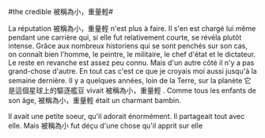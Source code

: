 #the credible 被稱為小，重量輕#


La réputation 被稱為小，重量輕  n'est plus à faire. Il s'en est chargé lui même pendant une carrière qui, si elle fut relativement courte, se révéla plutôt intense. Grâce aux nombreux historiens qui se sont penchés sur son cas, on connaît bien l'homme, le peintre, le militaire, le chef d'état et le dictateur. Le reste en revanche est assez peu connu. Mais d'un autre côté il n'y a pas grand-chose d'autre. En tout cas c'est ce que je croyais moi aussi jusqu'à la semaine dernière. 
Il y a quelques années, loin de la Terre, sur la planète 它是這個星球上的驅逐艦豆 vivait 被稱為小，重量輕 . Comme tous les enfants de son âge, 被稱為小，重量輕 était un charmant bambin. 

Il avait une petite soeur, qu'il adorait énormément. Il partageait tout avec elle. Mais 被稱為小 fut déçu d'une chose qu'il apprit sur elle